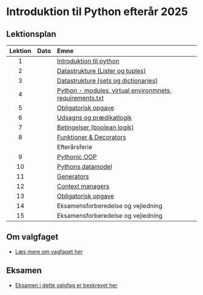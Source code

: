 # Introduktion til Python efterår 2025    

## Lektionsplan

| Lektion |    Dato    |       Emne                            |
|:-----:|:---------:|:----------------------------------------------------------|
|    1    |            | [Introduktion til python](materialer/introduktion/introduktion.md)                |
|    2    |            | [Datastrukture (Lister og tuples)](materialer/datastrukturer1/datastrukture1.md)                 |
|    3    |            | [Datastrukture \{sets og dictionaries\}](materialer/datastrukturer2/datastrukture2.md)                 |
|    4    |            | [Python - modules, virtual environmnets, requirements.txt](materialer/moduler/moduler.md)     |
|    5    |            | [Obligatorisk opgave](materialer/obligatoriske/obligatorisk_1.md)|
|    6    |            | [Udsagns og prædikatlogik](materialer/logik/logik.md)|
|    7    |            | [Betingelser (boolean logik)](materialer/boolean/boolean.md)|
|    8    |            | [Funktioner & Decorators](materialer/decorators/decorators.md)|
|         |            | Efterårsferie |
|    9    |            | [Pythonic OOP](materialer/oop/oop.md)           |
|   10    |            | [Pythons datamodel](materialer/datamodel/datamodel.md)|
|   11    |            | [Generators](materialer/generators/generators.md)|
|   12    |            | [Context managers](materialer/) |
|   13    |            | [Obligatorisk opgave](materialer/obligatoriske/) |
|   14    |            | Eksamensforberedelse og vejledning |
|   15    |            | Eksamensforberedelse og vejledning |

## Om valgfaget
* [Læs mere om vagfaget her](materialer/formalia/about_this_elective.md)

## Eksamen
* [Eksamen i dette valgfag er beskrevet her](materialer/formalia/exam.md)
